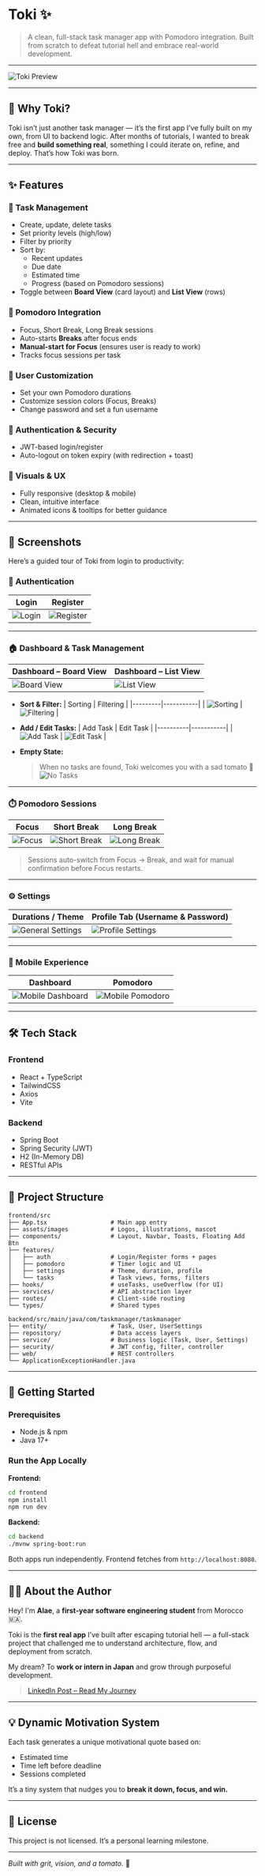 # Toki ✨

> A clean, full-stack task manager app with Pomodoro integration. Built from scratch to defeat tutorial hell and embrace real-world development.

---

![Toki Preview](./frontend/src/assets/images/README/Login.png)

---

## 🧠 Why Toki?

Toki isn’t just another task manager — it’s the first app I’ve fully built on my own, from UI to backend logic. After months of tutorials, I wanted to break free and **build something real**, something I could iterate on, refine, and deploy. That’s how Toki was born.

---

## ✨ Features

### 📂 Task Management
- Create, update, delete tasks
- Set priority levels (high/low)
- Filter by priority
- Sort by:
  - Recent updates
  - Due date
  - Estimated time
  - Progress (based on Pomodoro sessions)
- Toggle between **Board View** (card layout) and **List View** (rows)

### 🍅 Pomodoro Integration
- Focus, Short Break, Long Break sessions
- Auto-starts **Breaks** after focus ends
- **Manual-start for Focus** (ensures user is ready to work)
- Tracks focus sessions per task

### 🎨 User Customization
- Set your own Pomodoro durations
- Customize session colors (Focus, Breaks)
- Change password and set a fun username

### 🔐 Authentication & Security
- JWT-based login/register
- Auto-logout on token expiry (with redirection + toast)

### 📱 Visuals & UX
- Fully responsive (desktop & mobile)
- Clean, intuitive interface
- Animated icons & tooltips for better guidance

---

## 📸 Screenshots

Here’s a guided tour of Toki from login to productivity:

### 🔑 Authentication

| **Login** | **Register** |
|----------|--------------|
| ![Login](./frontend/src/assets/images/README/MobileView-Login.png) | ![Register](./frontend/src/assets/images/README/Register.png) |

---

### 🏠 Dashboard & Task Management

| **Dashboard – Board View** | **Dashboard – List View** |
|----------------------------|----------------------------|
| ![Board View](./frontend/src/assets/images/README/Dashboard-boardView.png) | ![List View](./frontend/src/assets/images/README/Dashboard-listView.png) |

- **Sort & Filter:**
  | Sorting | Filtering |
  |---------|-----------|
  | ![Sorting](./frontend/src/assets/images/README/Dashboard-sorting.png) | ![Filtering](./frontend/src/assets/images/README/Dashboard-filtering.png) |

- **Add / Edit Tasks:**
  | Add Task | Edit Task |
  |----------|-----------|
  | ![Add Task](./frontend/src/assets/images/README/AddTask.png) | ![Edit Task](./frontend/src/assets/images/README/EditTask.png) |

- **Empty State:**
  > When no tasks are found, Toki welcomes you with a sad tomato 🍅
  ![No Tasks](./frontend/src/assets/images/README/Dashboard-noTasks.png)

---

### ⏱️ Pomodoro Sessions

| **Focus** | **Short Break** | **Long Break** |
|----------|------------------|----------------|
| ![Focus](./frontend/src/assets/images/README/Pomodoro-focus.png) | ![Short Break](./frontend/src/assets/images/README/Pomodoro-shortBreak.png) | ![Long Break](./frontend/src/assets/images/README/Pomodoro-longBreak.png) |

> Sessions auto-switch from Focus → Break, and wait for manual confirmation before Focus restarts.

---

### ⚙️ Settings

| **Durations / Theme** | **Profile Tab (Username & Password)** |
|------------------------|---------------------------------------|
| ![General Settings](./frontend/src/assets/images/README/MobileView-Settings-generalTab.png) | ![Profile Settings](./frontend/src/assets/images/README/MobileView-Settings-profileTab.png) |

---

### 📱 Mobile Experience

| **Dashboard** | **Pomodoro** |
|---------------|--------------|
| ![Mobile Dashboard](./frontend/src/assets/images/README/MobileView-Dashboard-boardView.png) | ![Mobile Pomodoro](./frontend/src/assets/images/README/MobileView-Pomodoro.png) |

---

## 🛠️ Tech Stack

### Frontend
- React + TypeScript
- TailwindCSS
- Axios
- Vite

### Backend
- Spring Boot
- Spring Security (JWT)
- H2 (In-Memory DB)
- RESTful APIs

---

## 📁 Project Structure

```
frontend/src
├── App.tsx                  # Main app entry
├── assets/images            # Logos, illustrations, mascot
├── components/              # Layout, Navbar, Toasts, Floating Add Btn
├── features/
│   ├── auth                 # Login/Register forms + pages
│   ├── pomodoro             # Timer logic and UI
│   ├── settings             # Theme, duration, profile
│   └── tasks                # Task views, forms, filters
├── hooks/                   # useTasks, useOverflow (for UI)
├── services/                # API abstraction layer
├── routes/                  # Client-side routing
└── types/                   # Shared types

backend/src/main/java/com/taskmanager/taskmanager
├── entity/                  # Task, User, UserSettings
├── repository/              # Data access layers
├── service/                 # Business logic (Task, User, Settings)
├── security/                # JWT config, filter, controller
├── web/                     # REST controllers
└── ApplicationExceptionHandler.java
```

---

## 🔮 Getting Started

### Prerequisites
- Node.js & npm
- Java 17+

### Run the App Locally

**Frontend:**
```bash
cd frontend
npm install
npm run dev
```

**Backend:**
```bash
cd backend
./mvnw spring-boot:run
```

Both apps run independently. Frontend fetches from `http://localhost:8080`.

---

## 👨‍💻 About the Author

Hey! I'm **Alae**, a **first-year software engineering student** from Morocco 🇲🇦.

Toki is the **first real app** I’ve built after escaping tutorial hell — a full-stack project that challenged me to understand architecture, flow, and deployment from scratch.

My dream? To **work or intern in Japan** and grow through purposeful development.

> [LinkedIn Post – Read My Journey](https://www.linkedin.com/posts/alae-j_react-springboot-typescript-activity-7314630940557758464-Mjp5?utm_source=share&utm_medium=member_desktop&rcm=ACoAAFFe4T4BHDpxbykZe3TD05IcNi1FlZSi0tw)

---

## 💡 Dynamic Motivation System

Each task generates a unique motivational quote based on:
- Estimated time
- Time left before deadline
- Sessions completed

It’s a tiny system that nudges you to **break it down, focus, and win.**

---

## 📃 License

This project is not licensed. It’s a personal learning milestone.

---

*Built with grit, vision, and a tomato.* 🍅

